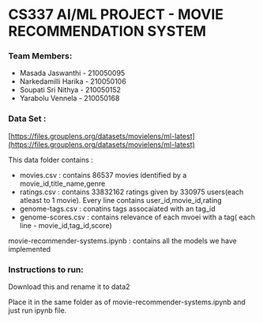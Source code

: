 # CS337 AI/ML PROJECT - MOVIE RECOMMENDATION SYSTEM
### Team Members:
 -  Masada Jaswanthi - 210050095
 - Narkedamilli Harika - 210050106
 - Soupati Sri Nithya - 210050152
 - Yarabolu Vennela - 210050168

### Data Set : 
  [https://files.grouplens.org/datasets/movielens/ml-latest](https://files.grouplens.org/datasets/movielens/ml-latest)
  
This data folder contains :
  - movies.csv        : contains 86537 movies identified by a movie_id,title_name,genre
  - ratings.csv       : contains 33832162 ratings given by 330975 users(each atleast to 1 movie). Every line contains user_id,movie_id,rating
  - genome-tags.csv   : conatins tags assocaiated with an tag_id
  - genome-scores.csv : contains relevance of each mvoei with a tag( each line - movie_id,tag_id,score)
    
movie-recommender-systems.ipynb : contains all the models we have implemented 

### Instructions to run:

  Download this and rename it to data2 
  
  Place it in the same folder as of movie-recommender-systems.ipynb and just run ipynb file.
